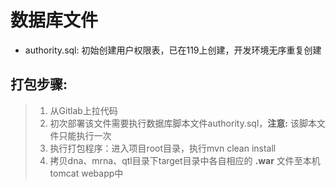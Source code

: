 数据库文件
===
* authority.sql: 初始创建用户权限表，已在119上创建，开发环境无序重复创建

打包步骤:
---
>1. 从Gitlab上拉代码
>2. 初次部署该文件需要执行数据库脚本文件authority.sql，**注意:** 该脚本文件只能执行一次
>3. 执行打包程序：进入项目root目录，执行mvn clean install
>4. 拷贝dna、mrna、qtl目录下target目录中各自相应的 **.war** 文件至本机tomcat webapp中

